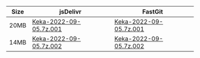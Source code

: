 |    Size   |     jsDelivr  | FastGit |
|  ---  |  ---  |  ---  |
| 20MB | [Keka-2022-09-05.7z.001](https://cdn.jsdelivr.net/gh/mainians/Keka@main/Keka-2022-09-05.7z.001) | [Keka-2022-09-05.7z.001](https://raw.fastgit.org/mainians/Keka/main/Keka-2022-09-05.7z.001) |
| 14MB | [Keka-2022-09-05.7z.002](https://cdn.jsdelivr.net/gh/mainians/Keka@main/Keka-2022-09-05.7z.002) | [Keka-2022-09-05.7z.002](https://raw.fastgit.org/mainians/Keka/main/Keka-2022-09-05.7z.002) |
